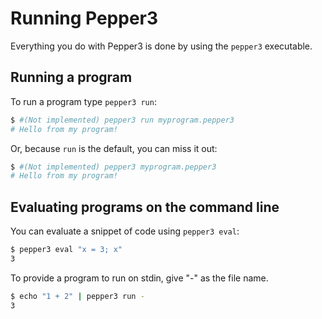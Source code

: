 # Running Pepper3

Everything you do with Pepper3 is done by using the `pepper3` executable.

## Running a program

To run a program type `pepper3 run`:

```bash
$ #(Not implemented) pepper3 run myprogram.pepper3
# Hello from my program!
```

Or, because `run` is the default, you can miss it out:

```bash
$ #(Not implemented) pepper3 myprogram.pepper3
# Hello from my program!
```

## Evaluating programs on the command line

You can evaluate a snippet of code using `pepper3 eval`:

```bash
$ pepper3 eval "x = 3; x"
3
```

To provide a program to run on stdin, give "-" as the file name.

```bash
$ echo "1 + 2" | pepper3 run -
3
```
